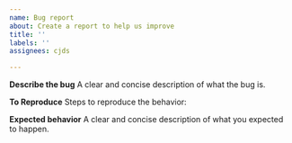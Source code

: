```yaml
---
name: Bug report
about: Create a report to help us improve
title: ''
labels: ''
assignees: cjds

---
```


**Describe the bug**
A clear and concise description of what the bug is.

**To Reproduce**
Steps to reproduce the behavior:

**Expected behavior**
A clear and concise description of what you expected to happen.
